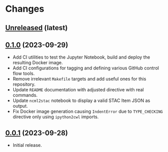 Changes
=========

[Unreleased](https://github.com/crim-ca/ncml2stac/tree/master) (latest)
------------------------------------------------------------------------------------------------------------------

[//]: # (list changes here, using '-' for each new entry, remove this when items are added)

[0.1.0](https://github.com/crim-ca/ncml2stac/tree/0.1.0) (2023-09-29)
------------------------------------------------------------------------------------------------------------------

- Add CI utilities to test the Jupyter Notebook, build and deploy the resulting Docker image.
- Add CI configurations for tagging and defining various GitHub control flow tools.
- Remove irrelevant `Makefile` targets and add useful ones for this repository.
- Update `README` documentation with adjusted directive with real commands.
- Update `ncml2stac` notebook to display a valid STAC Item JSON as output.
- Fix Docker image generation causing `IndentError` due to `TYPE_CHECKING` directive only using `ipython2cwl` imports.

[0.0.1](https://github.com/crim-ca/ncml2stac/tree/0.0.1) (2023-09-28)
------------------------------------------------------------------------------------------------------------------

- Initial release.
